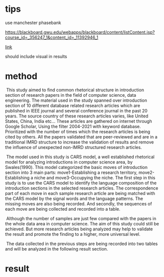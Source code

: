 # tips

use manchester phasebank

https://blackboard.gwu.edu/webapps/blackboard/content/listContent.jsp?course_id=_356247_1&content_id=_11392946_1

[link](https://learn-us-east-1-prod-fleet02-xythos.content.blackboardcdn.com/5fd21eff2f29a/9987013?X-Blackboard-Expiration=1637107200000&X-Blackboard-Signature=z9HO3T9V5PF2AjvK324sVZWeeh0yjpkGxbAJvPW5VWI%3D&X-Blackboard-Client-Id=105287&response-cache-control=private%2C%20max-age%3D21600&response-content-disposition=inline%3B%20filename%2A%3DUTF-8%27%27sample%2520final%2520paper%25201.pdf&response-content-type=application%2Fpdf&X-Amz-Security-Token=IQoJb3JpZ2luX2VjENv%2F%2F%2F%2F%2F%2F%2F%2F%2F%2FwEaCXVzLWVhc3QtMSJHMEUCIQChATFAIRAxLvm%2FZ7CCRtJ%2B%2B4WU%2F3gGLc9SrscSCLeiSQIgYhFnzqPtN6DbcerlBl%2BYvlKuvwm5BPhNABH7Ca9Ya6wqgwQIlP%2F%2F%2F%2F%2F%2F%2F%2F%2F%2FARACGgw2MzU1Njc5MjQxODMiDLhzw2jaez4XXSnmryrXA726Jk3TmwwNs7%2BdRtyllwMLa8xzEdQMpnkYVqV0v0RR6BwewPSPkWbAkYAI4UmW1xoJMYwXH2oY0v1g1qA%2BtISAs9vC4rT%2B8nvBWcP7Z2EbOUjbimMc3ACjPvrHKoR2I2biSpdLW699wIt%2FgbnPVTxni6OBSToJGwtWZ8hmCGe1HaKjmyPWdMWKve0pmx%2BDHsI5MyXc2VicdCXLeJd%2BUrp0JAy8B2RIHSDehuc8teei4Trs5XHj%2BUZeO5Vhvt4i%2FuZNZA0uzXIhNGWk2x%2FSgDyd4esNnRVYcJJuBHU2YpGxsvc%2FFAS8HIbVl3g5zcCpbVayITcMZZeJNypase5QEIc%2FP1OEluuyeZ8MjEAWvUb47zCzgBmuLL0xqHoEq8ox%2BiV%2FtB1oEQShjDkmSmSHRh%2Bx8H%2FBty9Hf7CnyhrCpbo0y0UigReQFf1pKvz6Ee1CjlWRYqU9ezeiaosLZ6Ll5mFoGgzOtsF2KnXCu1KjLRcUl0ta%2BjHvp%2F0gVckI8lM5CHd0v3To68ozF86CemuVHYvAsTdUkc72wAB9SXMu72gXuzBDUJw6OrwL%2Feh%2Fk%2B5r7sge1wW4I2sG%2FFXlpCXqT%2Bj9j4IhY%2B6h%2BdAEJW8NSFLOAVNvOG%2B0%2FTDk7s%2BMBjqlAUEuN%2F%2B0DE9EQM07cCphUCM3NRPwsoREClolHVfrZbMTSqTp%2BUg%2BRW1uWxpV1igAW7QFW31ld6GBJelKuRXgtK1en0MtKT5Zuitf8eRyxxE9gKFncqH4Z0c2313zc1YQhUtwSABCmYcUrZOKASyQjQqYUoEUSVV1gnbF7InW2aOSmiu7pmsw25dBNDHb0VnVmaufZxxJEKeuPprv%2BQKL98u2frA7Ww%3D%3D&X-Amz-Algorithm=AWS4-HMAC-SHA256&X-Amz-Date=20211116T180000Z&X-Amz-SignedHeaders=host&X-Amz-Expires=21600&X-Amz-Credential=ASIAZH6WM4PL2FBSJ7CE%2F20211116%2Fus-east-1%2Fs3%2Faws4_request&X-Amz-Signature=15eca13ef06ad3b2f15c2d40e87d63768254dc3e50c09e69618b191444234c92)

should include visual in results

# method

​	This study aimed to find common rhetorical structure in introduction section of research papers in the field of computer science, data engineering. The material used in the study spanned over introduction section of 10 different database related research articles which are published in IEEE journal and several conference journal in the past 20 years. The source country of these research articles varies, like United States, China, India etc... These articles are gathered on internet through Google Scholar, Using the filter 2004-2021 with keyword database. Prioritized with the number of times which the research articles is being cited by others. All the papers validated that are peer-reviewed and are in a traditional IMRD structure to increase the validation of results and remove the influence of unexpected non-IMRD structured research articles.

​	The model used in this study is CARS model, a well established rhetorical model for analyzing introductions in computer science area, by Swales(1990). This model categorized the basic moves of introduction section into 3 main parts: move1-Establishing a research territory, move2-Establishing a niche and move3-Occupying the niche. The first step in this study is to use the CARS model to identify the language composition of the introduction sections in the selected research articles. The correspondence part of each move in each sample research article are being matched with the CARS model by the signal words and the language patterns. The missing moves are also being recorded. And secondly, the sequences of each move are being collected and recorded into a table. 

​	  Although the number of samples are just few compared with the papers in the whole data area in computer science. The aim of this study could still be achieved. But more research articles being analyzed may help to validate the result and promote the finding to a higher, more universal level.

​	The data collected in the previous steps are being recorded into two tables and will be analyzed in the following result section.

# result


